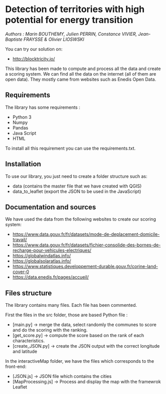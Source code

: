 # Detection of territories with high potential for energy transition
*Authors : Marin BOUTHEMY, Julien PERRIN, Constance VIVIER, Jean-Baptiste FRAYSSE & Olivier LIOSWSKI*

You can try our solution on: 
- http://blocktricity.io/

This library  has been made to compute and process all the data and create a scoring system. We can find all the data on the internet (all of them are open data).
They mostly came from websites such as Enedis Open Data.

## Requirements
The library has some requirements :
 - Python 3
 - Numpy
 - Pandas
 - Java Script
 - HTML

To install all this requirement you can use the requirements.txt.

## Installation
To use our library, you just need to create a folder structure such as:

- data (contains the master file that we have created with QGIS)
- data_to_leaflet (export the JSON to be used in the JavaScript)


## Documentation and sources

We have used the data from the following websites to create our scoring system:

- https://www.data.gouv.fr/fr/datasets/mode-de-deplacement-domicile-travail/
- https://www.data.gouv.fr/fr/datasets/fichier-consolide-des-bornes-de-recharge-pour-vehicules-electriques/
- https://globalwindatlas.info/
- https://globalsolaratlas.info/ 
- https://www.statistiques.developpement-durable.gouv.fr/corine-land-cover-0 
- https://data.enedis.fr/pages/accueil/

## Files structure
The library contains many files. Each file has been commented.

First the files in the src folder, those are based Python file :
 - [main.py] -> merge the data, select randomly the communes to score and do the scoring with the ranking.
 - [get_score.py] -> compute the score based on the rank of each characteristics.
 - [create_JSON.py] -> create the JSON output with the correct longitude and latitude

In the interactiveMap folder, we have the files which corresponds to the front-end:
- [JSON.js] -> JSON file which contains the cities
- [MapProcessing.js] -> Process and display the map with the framewrok Leaflet

